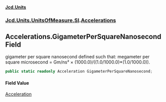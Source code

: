 #### [Jcd.Units](index.md 'index')
### [Jcd.Units.UnitsOfMeasure.SI](Jcd.Units.UnitsOfMeasure.SI.md 'Jcd.Units.UnitsOfMeasure.SI').[Accelerations](Accelerations.md 'Jcd.Units.UnitsOfMeasure.SI.Accelerations')

## Accelerations.GigameterPerSquareNanosecond Field

gigameter per square nanosecond defined such that: megameter per square microsecond = Gm/ns² ×
(1000.0)/((1.0/1000.0)*(1.0/1000.0)).

```csharp
public static readonly Acceleration GigameterPerSquareNanosecond;
```

#### Field Value
[Acceleration](Acceleration.md 'Jcd.Units.UnitTypes.Acceleration')